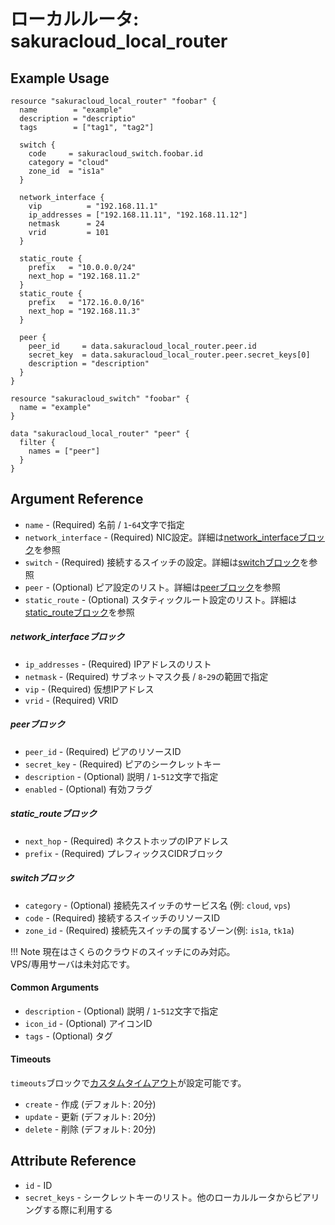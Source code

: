 # ローカルルータ: sakuracloud_local_router

## Example Usage

```hcl
resource "sakuracloud_local_router" "foobar" {
  name        = "example"
  description = "descriptio"
  tags        = ["tag1", "tag2"]

  switch {
    code     = sakuracloud_switch.foobar.id
    category = "cloud"
    zone_id  = "is1a"
  }

  network_interface {
    vip          = "192.168.11.1"
    ip_addresses = ["192.168.11.11", "192.168.11.12"]
    netmask      = 24
    vrid         = 101
  }

  static_route {
    prefix   = "10.0.0.0/24"
    next_hop = "192.168.11.2"
  }
  static_route {
    prefix   = "172.16.0.0/16"
    next_hop = "192.168.11.3"
  }

  peer {
    peer_id     = data.sakuracloud_local_router.peer.id
    secret_key  = data.sakuracloud_local_router.peer.secret_keys[0]
    description = "description"
  }
}

resource "sakuracloud_switch" "foobar" {
  name = "example"
}

data "sakuracloud_local_router" "peer" {
  filter {
    names = ["peer"]
  }
}

```
## Argument Reference

* `name` - (Required) 名前 / `1`-`64`文字で指定
* `network_interface` - (Required) NIC設定。詳細は[network_interfaceブロック](#network_interface)を参照
* `switch` - (Required) 接続するスイッチの設定。詳細は[switchブロック](#switch)を参照
* `peer` - (Optional) ピア設定のリスト。詳細は[peerブロック](#peer)を参照
* `static_route` - (Optional) スタティックルート設定のリスト。詳細は[static_routeブロック](#static_route)を参照

##### network_interfaceブロック

* `ip_addresses` - (Required) IPアドレスのリスト
* `netmask` - (Required) サブネットマスク長 / `8`-`29`の範囲で指定
* `vip` - (Required) 仮想IPアドレス
* `vrid` - (Required) VRID

##### peerブロック

* `peer_id` - (Required) ピアのリソースID
* `secret_key` - (Required) ピアのシークレットキー
* `description` - (Optional) 説明 / `1`-`512`文字で指定
* `enabled` - (Optional) 有効フラグ

##### static_routeブロック

* `next_hop` - (Required) ネクストホップのIPアドレス
* `prefix` - (Required) プレフィックスCIDRブロック

##### switchブロック

* `category` - (Optional) 接続先スイッチのサービス名 (例: `cloud`, `vps`)
* `code` - (Required) 接続するスイッチのリソースID
* `zone_id` - (Required) 接続先スイッチの属するゾーン(例: `is1a`, `tk1a`)

!!! Note
    現在はさくらのクラウドのスイッチにのみ対応。  
    VPS/専用サーバは未対応です。  

#### Common Arguments

* `description` - (Optional) 説明 / `1`-`512`文字で指定
* `icon_id` - (Optional) アイコンID
* `tags` - (Optional) タグ

#### Timeouts

`timeouts`ブロックで[カスタムタイムアウト](https://www.terraform.io/docs/configuration/resources.html#operation-timeouts)が設定可能です。  

* `create` - 作成 (デフォルト: 20分)
* `update` - 更新 (デフォルト: 20分)
* `delete` - 削除 (デフォルト: 20分)

## Attribute Reference

* `id` - ID
* `secret_keys` - シークレットキーのリスト。他のローカルルータからピアリングする際に利用する


